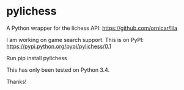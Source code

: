 # pylichess
A Python wrapper for the lichess API: https://github.com/ornicar/lila

I am working on game search support. This is on PyPI: https://pypi.python.org/pypi/pylichess/0.1

Run pip install pylichess

This has only been tested on Python 3.4.

Thanks!

